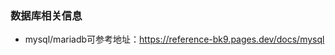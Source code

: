 <!--
 * @Author: findnr
 * @Date: 2024-04-03 14:19:53
 * @LastEditors: findnr
 * @LastEditTime: 2024-04-03 14:24:48
 * @Description: 
-->
### 数据库相关信息
- mysql/mariadb可参考地址：https://reference-bk9.pages.dev/docs/mysql